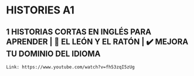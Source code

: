 
# HISTORIES A1


## 1 HISTORIAS CORTAS EN INGLÉS PARA APRENDER | 🦁 EL LEÓN Y EL RATÓN | ✔️ MEJORA TU DOMINIO DEL IDIOMA

    Link: https://www.youtube.com/watch?v=fh53zqI5zUg